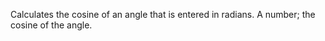Calculates the cosine of an angle that is entered
        in radians.
        A number; the cosine of the angle.